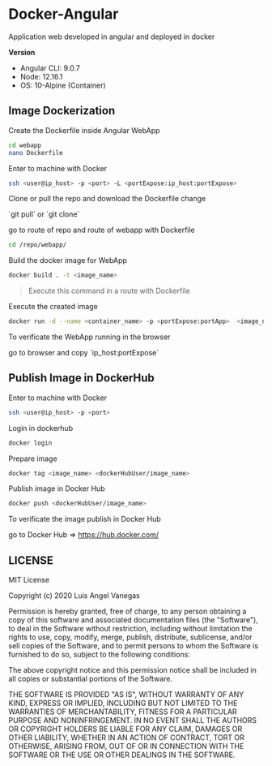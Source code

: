 # Docker-Angular
Application web developed in angular and deployed in docker

**Version**

 * Angular CLI: 9.0.7
 * Node: 12.16.1
 * OS: 10-Alpine (Container)

## Image Dockerization

Create the Dockerfile inside Angular WebApp

```bash
cd webapp
nano Dockerfile
``` 
Enter to machine with Docker 

```bash
ssh <user@ip_host> -p <port> -L <portExpose:ip_host:portExpose>
```

Clone or pull the repo and download the Dockerfile change

´git pull´ or  ´git clone´

go to route of repo and route of webapp with Dockerfile

```bash
cd /repo/webapp/
```

Build the docker image for WebApp

```bash
docker build . -t <image_name>
```
>Execute this command in a route with Dockerfile 

Execute the created image 

```bash
docker run -d --name <container_name> -p <portExpose:portApp>  <image_name>
```

To verificate the WebApp running in the browser

go to browser and copy ´ip_host:portExpose´


## Publish Image in DockerHub

Enter to machine with Docker 

```bash
ssh <user@ip_host> -p <port>
```

Login in dockerhub 

```bash
docker login
```

Prepare image 

```bash
docker tag <image_name> <dockerHubUser/image_name>
```

Publish image in Docker Hub

```bash
docker push <dockerHubUser/image_name>
```

To verificate the image publish in Docker Hub

go to Docker Hub => https://hub.docker.com/

## LICENSE

MIT License

Copyright (c) 2020 Luis Angel Vanegas

Permission is hereby granted, free of charge, to any person obtaining a copy
of this software and associated documentation files (the "Software"), to deal
in the Software without restriction, including without limitation the rights
to use, copy, modify, merge, publish, distribute, sublicense, and/or sell
copies of the Software, and to permit persons to whom the Software is
furnished to do so, subject to the following conditions:

The above copyright notice and this permission notice shall be included in all
copies or substantial portions of the Software.

THE SOFTWARE IS PROVIDED "AS IS", WITHOUT WARRANTY OF ANY KIND, EXPRESS OR
IMPLIED, INCLUDING BUT NOT LIMITED TO THE WARRANTIES OF MERCHANTABILITY,
FITNESS FOR A PARTICULAR PURPOSE AND NONINFRINGEMENT. IN NO EVENT SHALL THE
AUTHORS OR COPYRIGHT HOLDERS BE LIABLE FOR ANY CLAIM, DAMAGES OR OTHER
LIABILITY, WHETHER IN AN ACTION OF CONTRACT, TORT OR OTHERWISE, ARISING FROM,
OUT OF OR IN CONNECTION WITH THE SOFTWARE OR THE USE OR OTHER DEALINGS IN THE
SOFTWARE.
